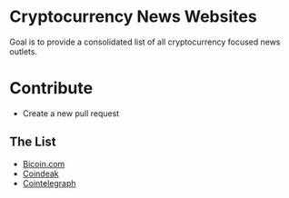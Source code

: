 # Cryptocurrency News Websites
Goal is to provide a consolidated list of all cryptocurrency focused news outlets.

# Contribute
* Create a new pull request

## The List
* [Bicoin.com](https://news.bitcoin.com/)
* [Coindeak](https://www.coindesk.com/)
* [Cointelegraph](https://cointelegraph.com)